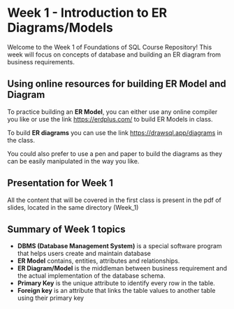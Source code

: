 # Week 1 - Introduction to ER Diagrams/Models 
Welcome to the Week 1 of Foundations of SQL Course Repository! This week will focus on concepts of database and building an ER diagram from business requirements.

## Using online resources for building ER Model and Diagram
To practice building an **ER Model**, you can either use any online compiler you like or use the link https://erdplus.com/ to build ER Models in class. 

To build **ER diagrams** you can use the link https://drawsql.app/diagrams in the class. 

You could also prefer to use a pen and paper to build the diagrams as they can be easily manipulated in the way you like.

## Presentation for Week 1
All the content that will be covered in the first class is present in the pdf of slides, located in the same directory (Week_1)

## Summary of Week 1 topics
- **DBMS (Database Management System)** is a special software program that helps users create and maintain database
- **ER Model** contains, entities, attributes and relationships.
- **ER Diagram/Model** is the middleman between business requirement and the actual implementation of the database schema.
- **Primary Key** is the unique attribute to identify every row in the table.
- **Foreign key** is an attribute that links the table values to another table using their primary key